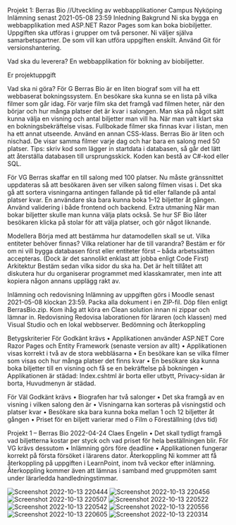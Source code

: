 Projekt 1: Berras Bio //Utveckling av webbapplikationer Campus Nyköping
Inlämning senast 2021-05-08 23:59
Inledning
Bakgrund
Ni ska bygga en webbapplikation med ASP.NET Razor Pages som kan boka biobiljetter.
Uppgiften ska utföras i grupper om två personer. Ni väljer själva samarbetspartner. De som vill kan utföra
uppgiften enskilt. Använd Git för versionshantering.

Vad ska du leverera?
En webbapplikation för bokning av biobiljetter.

Er projektuppgift

Vad ska ni göra?
För G
Berras Bio är en liten biograf som vill ha ett webbaserat bokningssystem. En besökare ska kunna se en lista
på vilka filmer som går idag. För varje film ska det framgå vad filmen heter, när den börjar och hur många
platser det är kvar i salongen.
Man ska på något sätt kunna välja en visning och antal biljetter man vill ha. När man valt klart ska en
bokningsbekräftelse visas.
Fullbokade filmer ska finnas kvar i listan, men ha ett annat utseende. Använd en annan CSS-klass.
Berras Bio är liten och nischad. De visar samma filmer varje dag och har bara en salong med 50 platser.
Tips: skriv kod som lägger in startdata i databasen, så går det lätt att återställa databasen till ursprungsskick.
Koden kan bestå av C#-kod eller SQL.

För VG
Berras skaffar en till salong med 100 platser. Nu måste gränssnittet uppdateras så att besökaren även ser
vilken salong filmen visas i.
Det ska gå att sortera visningarna antingen fallande på tid eller fallande på antal platser kvar. En användare
ska bara kunna boka 1–12 biljetter åt gången. Använd validering i både frontend och backend.
Extra utmaning
När man bokar biljetter skulle man kunna välja plats också. Se hur SF Bio låter besökaren klicka på stolar för
att välja platser, och gör något liknande.

Modellera
Börja med att bestämma hur datamodellen skall se ut. Vilka entiteter behöver finnas? Vilka relationer har de
till varandra? Bestäm er för om ni vill bygga databasen först eller entiteter först – båda arbetssätten
accepteras. (Dock är det sannolikt enklast att jobba enligt Code First)
Arkitektur
Bestäm sedan vilka sidor du ska ha. Det är helt tillåtet att diskutera hur du organiserar programmet med
klasskamrater, men inte att kopiera någon annans upplägg rakt av.

Inlämning och redovisning
Inlämning av uppgiften görs i Moodle senast 2021-05-08 klockan 23:59. Packa alla dokument i en ZIP-fil.
Döp filen enligt <ditt namn>BerrasBio<versionsnummer>.zip. Kom ihåg att köra en Clean solution innan ni
zippar och lämnar in.
Redovisning
Redovisa laborationen för läraren (och klassen) med Visual Studio och en lokal webbserver.
Bedömning och återkoppling
  
Betygskriterier
För Godkänt krävs
• Applikationen använder ASP.NET Core Razor Pages och Entity Framework (senaste version av allt)
• Applikationen visas korrekt i två av de stora webbläsarna
• En besökare kan se vilka filmer som visas och hur många platser det finns kvar
• En besökare ska kunna boka biljetter till en visning och få se en bekräftelse på bokningen
• Applikationen är städad: Index.cshtml är borta eller utbytt, Privacy-sidan är borta, Huvudmenyn är
städad.
  
För Väl Godkänt krävs
• Biografen har två salonger
• Det ska framgå av en visning i vilken salong den är
• Visningarna kan sorteras på visningstid och platser kvar
• Besökare ska bara kunna boka mellan 1 och 12 biljetter åt gången
• Priset för en biljett varierar med
o Film
o Föreställning (dvs tid)

Projekt 1 – Berras Bio 2022-04-24 Claes Engelin
• Det skall tydligt framgå vad biljetterna kostar per styck och vad priset för hela beställningen blir.
För VG krävs dessutom
• Inlämning görs före deadline
• Applikationen fungerar korrekt på första försöket i lärarens dator.
Återkoppling
Ni kommer att få återkoppling på uppgiften i LearnPoint, inom två veckor efter inlämning.
Återkoppling kommer även att lämnas i samband med gruppmöten samt under lärarledda
handledningstimmar.

![Screenshot 2022-10-13 220444](https://user-images.githubusercontent.com/90194213/195698629-efceb450-c981-4b5f-9536-7027b5fdf0c9.png)
![Screenshot 2022-10-13 220456](https://user-images.githubusercontent.com/90194213/195698646-c5677248-b829-4449-be2d-f6d0733e7d20.png)
![Screenshot 2022-10-13 220507](https://user-images.githubusercontent.com/90194213/195698658-f8ae3f40-d633-45d8-813b-6059f8eab0e3.png)
![Screenshot 2022-10-13 220522](https://user-images.githubusercontent.com/90194213/195698662-67cd073c-cc26-4b7e-8c82-1cf830b9a65c.png)
![Screenshot 2022-10-13 220542](https://user-images.githubusercontent.com/90194213/195698667-43f6d47a-32ef-4ab1-acc0-df6d571a8d21.png)
![Screenshot 2022-10-13 220556](https://user-images.githubusercontent.com/90194213/195698672-9da85deb-bdb0-42b0-9051-6f5c8a23d5b4.png)
![Screenshot 2022-10-13 220605](https://user-images.githubusercontent.com/90194213/195698686-73965885-8e03-4722-87a0-701da6cf471c.png)
![Screenshot 2022-10-13 220314](https://user-images.githubusercontent.com/90194213/195698693-3f1153d4-c29e-43ad-af27-7d5fdeda6cb4.png)

